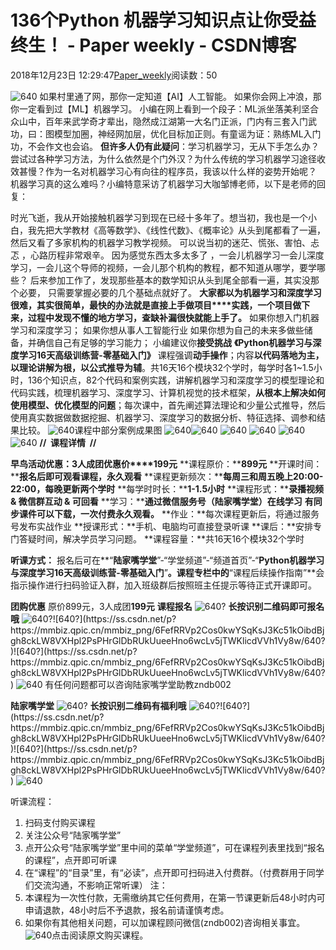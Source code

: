
# 136个Python 机器学习知识点让你受益终生！ - Paper weekly - CSDN博客


2018年12月23日 12:29:47[Paper_weekly](https://me.csdn.net/c9Yv2cf9I06K2A9E)阅读数：50


![640](https://ss.csdn.net/p?https://mmbiz.qpic.cn/mmbiz_png/POlaUrYopFZafYrWen9DO8JAcaosDCzALibBY0fw6UU1tsPVENXAwM50I30NGSrCxqNzDy59CTTMlsqIljOgUXg/640)
如果村里通了网，那你一定知道【AI】人工智能。
如果你会网上冲浪，那你一定看到过【ML】机器学习。
小编在网上看到一个段子：ML派坐落美利坚合众山中，百年来武学奇才辈出，隐然成江湖第一大名门正派，门内有三套入门武功，曰：图模型加圈，神经网加层，优化目标加正则。有童谣为证：熟练ML入门功，不会作文也会谄。
**但许多人仍有此疑问**：学习机器学习，无从下手怎么办？尝试过各种学习方法，为什么依然是个门外汉？为什么传统的学习机器学习途径收效甚慢？作为一名对机器学习心有向往的程序员，我该以什么样的姿势开始呢？
机器学习真的这么难吗？小编特意采访了机器学习大咖邹博老师，以下是老师的回复：

时光飞逝，我从开始接触机器学习到现在已经十多年了。想当初，我也是一个小白，我先把大学教材《高等数学》、《线性代数》、《概率论》从头到尾都看了一遍，然后又看了多家机构的机器学习教学视频。
可以说当初的迷茫、慌张、害怕、忐忑 ，心路历程非常艰辛。
因为感觉东西太多太多了 ，一会儿机器学习一会儿深度学习，一会儿这个导师的视频，一会儿那个机构的教程，都不知道从哪学，要学哪些？
后来参加工作了，发现那些基本的数学知识从头到尾全部看一遍，其实没那个必要， 只需要掌握必要的几个基础点就好了。
**大家都以为机器学习和深度学习很难，其实很简单，最快的办法就是直接上手做项目****实践，一个项目做下来，过程中发现不懂的地方学习，查缺补漏很快就能上手了。**
如果你想入门机器学习和深度学习；
如果你想从事人工智能行业
如果你想为自己的未来多做些储备，并确信自己有足够的学习能力；
小编建议你**接受挑战**
**《Python机器学习与深度学习16天高级训练营-零基础入门》**
课程强调**动手操作**；内容**以代码落地为主，以理论讲解为根，以公式推导为辅**。共16天16个模块32个学时，每学时各1~1.5小时，136个知识点，82个代码和案例实践，讲解机器学习和深度学习的模型理论和代码实践，梳理机器学习、深度学习、计算机视觉的技术框架，**从根本上解决如何使用模型、优化模型的问题**；每次课中，首先阐述算法理论和少量公式推导，然后使用真实数据做数据挖掘、机器学习、深度学习的数据分析、特征选择、调参和结果比较。
![640](https://ss.csdn.net/p?https://mmbiz.qpic.cn/mmbiz_gif/POlaUrYopFY9GL0vwvI1K4hszh38r01Awa70MSfovxvSPoxGbN3FeuQoBY9Zt489R4vic87rdRQiay11HiaMPIBBg/640)课程中部分案例成果图
![640](https://ss.csdn.net/p?https://mmbiz.qpic.cn/mmbiz_jpg/POlaUrYopFY9GL0vwvI1K4hszh38r01AadBJic5nOxsWyU4w0jYQLYaPnC4u4JxDxgOPwicc3jTQHjpe01y3SibYw/640)![640](https://ss.csdn.net/p?https://mmbiz.qpic.cn/mmbiz_png/POlaUrYopFZ1Tdo3KfUKIyntgC4B14Dmd4hHClB586lviaW7y1YQ7tyd9OFHLicvue3IicQ78Nx1rK71POEaI468Q/640)
![640](https://ss.csdn.net/p?https://mmbiz.qpic.cn/mmbiz_jpg/POlaUrYopFY9GL0vwvI1K4hszh38r01AgcDRVmOaG1vCs4Mpdyib9cSV2NmDVP2ZfiaTUPUh4v8WUISaDQMiaZticQ/640)
![640](https://ss.csdn.net/p?https://mmbiz.qpic.cn/mmbiz_png/2dyaKtWthUoibojuLrvHY8qiasBB3iaKbY67TjbBia0OcyrYtWsEp4MibQrCa9HuSoOdhhmafQK2AbwWok4VC1veeXg/640)
![640](https://ss.csdn.net/p?https://mmbiz.qpic.cn/mmbiz_jpg/2dyaKtWthUpnFBVpmLhgBtZAjTKauumdsE0ZXTbrLib5Y1a0ZA9CpYQs7GRr7JgH4utC2ThA4SqY2cicInm9hVXw/640)
![640](https://ss.csdn.net/p?https://mmbiz.qpic.cn/mmbiz_png/POlaUrYopFZ1Tdo3KfUKIyntgC4B14DmaHDW7ysicqmKHxHpMJT0WsGrmVu55UDJicLN0k1XtGia8hxZLqzfT3f9Q/640)
**//  课程详情  //**

**早鸟活动优惠：****3人成团****优惠价****199元**
**课程原价：****899元**
**开课时间：****报名后即可观看课程，永久观看**
**课程更新频次：****每周三和周五晚上20:00-22:00，每晚更新两个学时**
**每学时时长：****1-1.5小时**
**课程形式：****录播视频 & 微信群互动 & 可回看**
**学习：****通过微信服务号（陆家嘴学堂）在线学习**
**有同步课件可以下载，一次付费永久观看。**
**作业：**每次课程更新后，将通过服务号发布实战作业
**授课形式：**手机、电脑均可直接登录听课
**课后：**安排专门答疑时间，解决学员学习问题。
**课程容量：**共16天16个模块32个学时

**听课方式：**
报名后可在**“****陆家嘴学堂****”-“学堂频道”-“频道首页”-“****Python机器学习与深度学习16天高级训练营-零基础入门****”**。课程专栏中的**“课程后续操作指南”**会指示操作进行扫码验证入群，加入班级群后按照班主任提示等待正式开课即可。

**团购优惠**
原价899元，3人成团**199元**
**课程报名**
![640?](https://ss.csdn.net/p?https://mmbiz.qpic.cn/mmbiz/yqVAqoZvDibG6wlFUVibvvuoCyK8g203xOWC41VMpfJ4t2SGRWnibL2qpsHfPMuiaQgRpeAyLb0DgwaO6micCmV3p3Q/640?)
**长按识别二维码即可报名哦**
![640?](https://ss.csdn.net/p?https://mmbiz.qpic.cn/mmbiz_png/6FefRRVp2Cos0kwYSqKsJ3Kc51kOibdBjgh8ckLW8VXHpl2PsPHrGlDbRUkUueeHno6wcLv5jTWKlicdVVh1Vy8w/640?)![640?](https://ss.csdn.net/p?https://mmbiz.qpic.cn/mmbiz_png/6FefRRVp2Cos0kwYSqKsJ3Kc51kOibdBjgh8ckLW8VXHpl2PsPHrGlDbRUkUueeHno6wcLv5jTWKlicdVVh1Vy8w/640?)![640?](https://ss.csdn.net/p?https://mmbiz.qpic.cn/mmbiz_png/6FefRRVp2Cos0kwYSqKsJ3Kc51kOibdBjgh8ckLW8VXHpl2PsPHrGlDbRUkUueeHno6wcLv5jTWKlicdVVh1Vy8w/640?)
![640](https://ss.csdn.net/p?https://mmbiz.qpic.cn/mmbiz_png/3GmPkQUsh77zyrXicKusbwXkLApyPyuo5YjjtdBSWobHcpm39WNSx1nWGRHvicByScx97ichv39z8GU5SJiaxzUycg/640)
有任何问题都可以咨询陆家嘴学堂助教zndb002

**陆家嘴学堂**
![640?](https://ss.csdn.net/p?https://mmbiz.qpic.cn/mmbiz/yqVAqoZvDibG6wlFUVibvvuoCyK8g203xOWC41VMpfJ4t2SGRWnibL2qpsHfPMuiaQgRpeAyLb0DgwaO6micCmV3p3Q/640?)
**长按识别二维码有福利哦**
![640?](https://ss.csdn.net/p?https://mmbiz.qpic.cn/mmbiz_png/6FefRRVp2Cos0kwYSqKsJ3Kc51kOibdBjgh8ckLW8VXHpl2PsPHrGlDbRUkUueeHno6wcLv5jTWKlicdVVh1Vy8w/640?)![640?](https://ss.csdn.net/p?https://mmbiz.qpic.cn/mmbiz_png/6FefRRVp2Cos0kwYSqKsJ3Kc51kOibdBjgh8ckLW8VXHpl2PsPHrGlDbRUkUueeHno6wcLv5jTWKlicdVVh1Vy8w/640?)![640?](https://ss.csdn.net/p?https://mmbiz.qpic.cn/mmbiz_png/6FefRRVp2Cos0kwYSqKsJ3Kc51kOibdBjgh8ckLW8VXHpl2PsPHrGlDbRUkUueeHno6wcLv5jTWKlicdVVh1Vy8w/640?)
![640](https://ss.csdn.net/p?https://mmbiz.qpic.cn/mmbiz_jpg/POlaUrYopFa3iaYBHiaLN78eIQzSicgtUBaT7GObvtvBXlCjNq2RfkA9zfJrTQYmqK9sGW8zj2O7vMAtSjibQdia38A/640)

听课流程：
1. 扫码支付购买课程
2. 关注公众号“陆家嘴学堂”
3. 点开公众号“陆家嘴学堂”里中间的菜单“学堂频道”，可在课程列表里找到“报名的课程”，点开即可听课
4. 在“课程”的“目录”里，有“必读”，点开即可扫码进入付费群。（付费群用于同学们交流沟通，不影响正常听课）
注：
1. 本课程为一次性付款，无需缴纳其它任何费用，在第一节课更新后48小时内可申请退款，48小时后不予退款，报名前请谨慎考虑。
2. 如果你有其他相关问题，可以加课程顾问微信(zndb002)咨询相关事宜。
![640](https://ss.csdn.net/p?https://mmbiz.qpic.cn/mmbiz_gif/icS5O38aTQobogouW6sv9jlPDicUfltjYJuvgylU5lVsnuz9rZ9hq0hroGjR7iawUfzC4nCGPzziauia2kH3O8VLWicQ/640)点击阅读原文购买课程。



